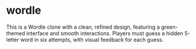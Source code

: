 # wordle
This is a Wordle clone with a clean, refined design, featuring a green-themed interface and smooth interactions. Players must guess a hidden 5-letter word in six attempts, with visual feedback for each guess.
